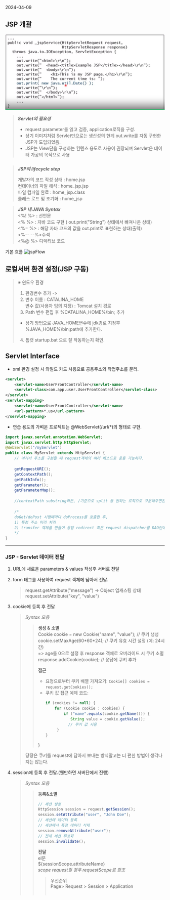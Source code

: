 2024-04-09
## JSP 개괄

![HTMLmadeByServlet](/images/whyJSP.PNG)

>***Servlet의 필요성***
>- request parameter를 읽고 검증, application로직을 구성.
>- 상기 이미지처럼 Servlet만으로는 생산성의 한계
out.write를 자동 구현한 JSP가 도입되었음.
>- JSP는 View단을 구성하는 컨텐츠 용도로 사용이 권장되며 Servlet은 데이터 가공의 목적으로 사용

<div style ="margin: 25px 0;"></div>

>***JSP의 lifecycle step***  
>      
>    개발자의 코드 작성 상태 : home.jsp  
>    컨테이너의 파일 해석 : home_jsp.jsp  
>   파일 컴파일 완료 : home_jsp.class  
>    클래스 로드 및 초기화 : home_jsp  

>***JSP 내 JAVA Syntax***  
><%! %> : 선언문  
><%  %> : 자바 코드 구현 ( out.print("String") 상태에서 빠져나온 상태)  
><%= %> : 해당 자바 코드의 값을 out.print로 표현하는 상태(출력)  
><%-- --%>주석  
><%@ %> 디렉티브 코드


기본 흐름
![jspFlow](https://github.com/Sangha-Poliakov-Park/TIL/assets/165978538/77a40094-93d7-412f-b1bc-36a14143fe45)


## 로컬서버 환경 설정(JSP 구동)
> ※ 윈도우 환경  
>1. 환경변수 추가 -> 
>2. 변수 이름 : CATALINA_HOME  
변수 값(사용자 임의 지정) : Tomcat 설치 경로
>3. Path 변수 편집 후 %CATALINA_HOME%\bin; 추가 
>- 상기 방법으로 JAVA_HOME변수에 jdk경로 지정후 %JAVA_HOME%\bin;path에 추가한다.
>4. 톰캣 startup.bat 으로 잘 작동하는지 확인.


## Servlet Interface
+ xml 환경 설정 시 와일드 카드 사용으로 공용주소와 작업주소를 분리.

```xml
<servlet>
    <servlet-name>UserFrontController</servlet-name>
    <servlet-class>com.app.user.UserFrontController</servlet-class>
</servlet>
<servlet-mapping>
    <servlet-name>UserFrontController</servlet-name>
    <url-pattern>*.us</url-pattern>
</servlet-mapping>
 ```

+ 연습 용도의 가벼운 프로젝트는  @WebServlet(/url/*)의 형태로 구현. 
```java
import javax.servlet.annotation.WebServlet;
import javax.servlet.http.HttpServlet;
@WebServlet("/myServlet")
public class MyServlet extends HttpServlet {
    // 여기서 주소를 구분할 때 request객체의 여러 메소드로 응용 가능하다.

    getRequestURI();
    getContextPath();
    getPathInfo();
    getParameter();
    getParameterMap();

    //contextPath substring하든, /기준으로 split 등 원하는 로직으로 구분해주면된다.
    
    /*
    doGet/doPost 시행때마다 doProcess를 호출한 후, 
    1) 특정 주소 미리 처리
    2) transfer 객체를 만들어 응답 redirect 혹은 request dispatcher를 DAO단에서 구성 후 처리하면 편하다.
    */
}
```
<hr>

### JSP - Servlet 데이터 전달
1. URL에 새로운 parameters & values 작성후 서버로 전달 
2. form 태그를 사용하여 request 객체에 담아서 전달.
    > request.getAttribute("message")  -> Object 업캐스팅 상태
    request.setAttribute("key", "value")
3. cookie에 등록 후 전달
    > *Syntax 모음*  
    >>**생성 & 소멸**  
    >>Cookie cookie = new Cookie("name", "value"); // 쿠키 생성  
    >>cookie.setMaxAge(60\*60\*24); // 쿠키 유효 시간 설정 (예: 24시간)   
    >>=> age를 0으로 설정 후 response 객체로 오버라이드 시 쿠키 소멸  
    >>response.addCookie(cookie); // 응답에 쿠키 추가
    >>
    >> **접근**
    >>- 요청으로부터 쿠키 배열 가져오기: `Cookie[] cookies = request.getCookies();`  
    >> - 쿠키 값 접근 예제 코드:  
    >>   ```java
    >>   if (cookies != null) {
    >>       for (Cookie cookie : cookies) {
    >>           if ("name".equals(cookie.getName())) {
    >>              String value = cookie.getValue();
    >>             // 쿠키 값 사용
    >>        }
    >>   }
    >>}
    >  
    >당장은 쿠키를 request에 담아서 보내는 방식말고는 더 편한 방법이 생각나지는 않는다. 




4. session에 등록 후 전달.(웬만하면 서버단에서 진행)
    >*Syntax 모음*  
    >>**등록&소멸**
    >>```java
    >>// 세션 생성
    >>HttpSession session = request.getSession(); 
    >>session.setAttribute("user", "John Doe"); 
    >>// 세션에 데이터 등록
    >>// 세션에서 특정 데이터 삭제
    >>session.removeAttribute("user");
    >>// 전체 세션 무효화
    >>session.invalidate();
    >>```
    >>**전달**  
    >>el문  
    >>${sessionScope.attributeName}  
    *scope request일 경우 requestScope로 참조*
    >>> 우선순위  
    >>> Page> Request > Session > Application  
　

